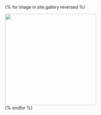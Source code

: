 <ul id="media" class="clearfix justified-gallery">

  {% for image in site.gallery reversed %}
      <div
        class="albumList"
        data-sub-html=""
        data-download-url="{{image.large}}"
        data-src="{{image.large}}"
        data-exthumbimage="{{image.thumb}}"
        data-filename="{{image.name}}"
      >
        <a href="{{image.large}}">
          <img src="{{image.small}}" height="300" />
        </a>
      </div>
  {% endfor %}
</ul>
